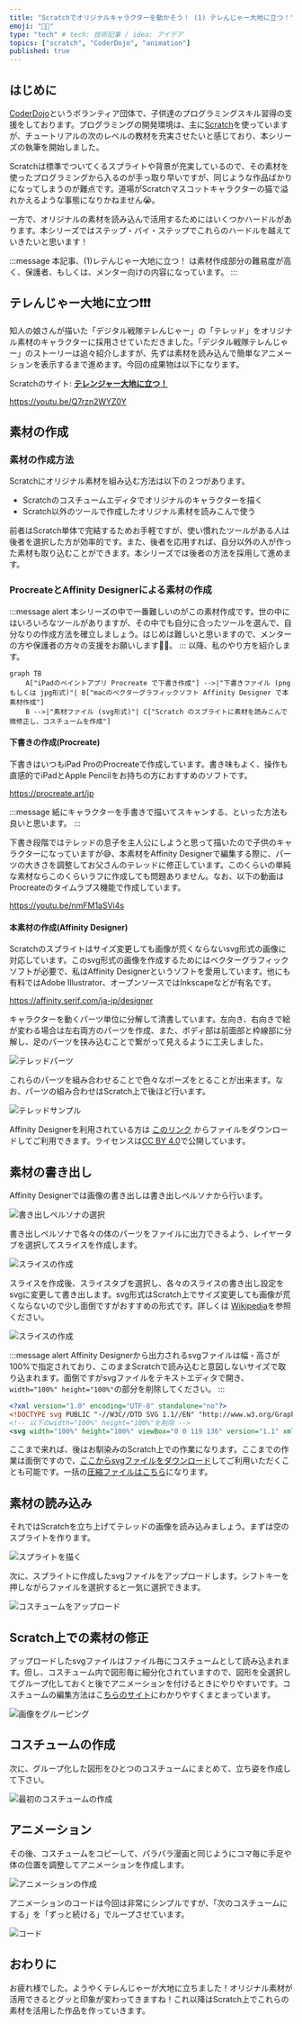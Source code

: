 ```yaml
---
title: "Scratchでオリジナルキャラクターを動かそう！ (1) テレんじゃー大地に立つ！"
emoji: "🧑‍💻"
type: "tech" # tech: 技術記事 / idea: アイデア
topics: ["scratch", "CoderDojo", "animation"]
published: true
---
```


## はじめに

[CoderDojo](https://coderdojo.jp/)というボランティア団体で、子供達のプログラミングスキル習得の支援をしております。プログラミングの開発環境は、主に[Scratch]((https://scratch.mit.edu))を使っていますが、チュートリアルの次のレベルの教材を充実させたいと感じており、本シリーズの執筆を開始しました。

Scratchは標準でついてくるスプライトや背景が充実しているので、その素材を使ったプログラミングから入るのが手っ取り早いですが、同じような作品ばかりになってしまうのが難点です。道場がScratchマスコットキャラクターの猫で溢れかえるような事態になりかねません😭。

一方で、オリジナルの素材を読み込んで活用するためにはいくつかハードルがあります。本シリーズではステップ・バイ・ステップでこれらのハードルを越えていきたいと思います！

:::message
本記事、(1)レテんじゃー大地に立つ！ は素材作成部分の難易度が高く、保護者、もしくは、メンター向けの内容になっています。
:::

## テレんじゃー大地に立つ❗️❗️❗️

知人の娘さんが描いた「デジタル戦隊テレんじゃー」の「テレッド」をオリジナル素材のキャラクターに採用させていただきました。「デジタル戦隊テレんじゃー」のストーリーは追々紹介しますが、先ずは素材を読み込んで簡単なアニメーションを表示するまで進めます。今回の成果物は以下になります。

Scratchのサイト: **[テレンジャー大地に立つ！](https://scratch.mit.edu/projects/721537368)**

https://youtu.be/Q7rzn2WYZ0Y

## 素材の作成

### 素材の作成方法

Scratchにオリジナル素材を組み込む方法は以下の２つがあります。

- Scratchのコスチュームエディタでオリジナルのキャラクターを描く
- Scratch以外のツールで作成したオリジナル素材を読みこんで使う

前者はScratch単体で完結するためお手軽ですが、使い慣れたツールがある人は後者を選択した方が効率的です。また、後者を応用すれば、自分以外の人が作った素材も取り込むことができます。本シリーズでは後者の方法を採用して進めます。

### ProcreateとAffinity Designerによる素材の作成

:::message alert
本シリーズの中で一番難しいのがこの素材作成です。世の中にはいろいろなツールがありますが、その中でも自分に合ったツールを選んで、自分なりの作成方法を確立しましょう。はじめは難しいと思いますので、メンターの方や保護者の方々の支援をお願いします🙇‍♂️。
:::
以降、私のやり方を紹介します。

```mermaid
graph TB
    A["iPadのペイントアプリ Procreate で下書き作成"] -->|"下書きファイル (png もしくは jpg形式)"| B["macのベクターグラフィックソフト Affinity Designer で本素材作成"]
    B -->|"素材ファイル (svg形式)"| C["Scratch のスプライトに素材を読みこんで微修正し、コスチュームを作成"]

```

#### 下書きの作成(Procreate)

下書きはいつもiPad ProのProcreateで作成しています。書き味もよく、操作も直感的でiPadとApple Pencilをお持ちの方におすすめのソフトです。

https://procreate.art/jp

:::message
紙にキャラクターを手書きで描いてスキャンする、といった方法も良いと思います。
:::

下書き段階ではテレッドの息子を主人公にしようと思って描いたので子供のキャラクターになっていますが😅、本素材をAffinity Designerで編集する際に、パーツの大きさを調整してお父さんのテレッドに修正しています。このくらいの単純な素材ならこのくらいラフに作成しても問題ありません。なお、以下の動画はProcreateのタイムラプス機能で作成しています。

https://youtu.be/nmFM1aSVi4s


#### 本素材の作成(Affinity Designer)

Scratchのスプライトはサイズ変更しても画像が荒くならないsvg形式の画像に対応しています。このsvg形式の画像を作成するためにはベクターグラフィックソフトが必要で、私はAffinity Designerというソフトを愛用しています。他にも有料ではAdobe Illustrator、オープンソースではInkscapeなどが有名です。

https://affinity.serif.com/ja-jp/designer

キャラクターを動くパーツ単位に分解して清書しています。左向き、右向きで絵が変わる場合は左右両方のパーツを作成、また、ボディ部は前面部と枠線部に分解し、足のパーツを挟み込むことで繋がって見えるように工夫しました。

![テレッドパーツ](/images/scratch-telenger-0010/tel-red-all-parts.png)

これらのパーツを組み合わせることで色々なポーズをとることが出来ます。なお、パーツの組み合わせはScratch上で後ほど行います。

![テレッドサンプル](/images/scratch-telenger-0010/tel-red-sample.png)

Affinity Designerを利用されている方は [このリンク](https://github.com/naoji3x/zenn/blob/main/assets/scratch/tel-red/tel-red.afdesign) からファイルをダウンロードしてご利用できます。ライセンスは[CC BY 4.0](https://creativecommons.org/licenses/by/4.0/deed.ja)で公開しています。

## 素材の書き出し

Affinity Designerでは画像の書き出しは書き出しペルソナから行います。

![書き出しペルソナの選択](/images/scratch-telenger-0010/select-export.png)

書き出しペルソナで各々の体のパーツをファイルに出力できるよう、レイヤータブを選択してスライスを作成します。

![スライスの作成](/images/scratch-telenger-0010/create-slices.png)

スライスを作成後、スライスタブを選択し、各々のスライスの書き出し設定をsvgに変更して書き出します。svg形式はScratch上でサイズ変更しても画像が荒くならないので少し面倒ですがおすすめの形式です。詳しくは [Wikipedia](https://ja.wikipedia.org/wiki/Scalable_Vector_Graphics)を参照ください。

![スライスの作成](/images/scratch-telenger-0010/export-images.png)

:::message alert
Affinity Designerから出力されるsvgファイルは幅・高さが100%で指定されており、このままScratchで読み込むと意図しないサイズで取り込まれます。面倒ですがsvgファイルをテキストエディタで開き、`width="100%" height="100%"`の部分を削除してください。
:::

```xml
<?xml version="1.0" encoding="UTF-8" standalone="no"?>
<!DOCTYPE svg PUBLIC "-//W3C//DTD SVG 1.1//EN" "http://www.w3.org/Graphics/SVG/1.1/DTD/svg11.dtd">
<!-- 以下のwidth="100%" height="100%"を削除 -->
<svg width="100%" height="100%" viewBox="0 0 119 136" version="1.1" xmlns="http://www.w3.org/2000/svg" xmlns:xlink="http://www.w3.org/1999/xlink" ... >
```

ここまで来れば、後はお馴染みのScratch上での作業になります。ここまでの作業は面倒ですので、[ここからsvgファイルをダウンロード](https://github.com/naoji3x/zenn/tree/main/assets/scratch/tel-red/svg)してご利用いただくことも可能です。一括の[圧縮ファイルはこちら](https://github.com/naoji3x/zenn/blob/main/assets/scratch/tel-red/svg/tel-red-svg-files.zip)になります。

## 素材の読み込み

それではScratchを立ち上げてテレッドの画像を読み込みましょう。まずは空のスプライトを作ります。

![スプライトを描く](/images/scratch-telenger-0010/draw-sprite.png)

次に、スプライトに作成したsvgファイルをアップロードします。シフトキーを押しながらファイルを選択すると一気に選択できます。

![コスチュームをアップロード](/images/scratch-telenger-0010/import-images.png)

## Scratch上での素材の修正

アップロードしたsvgファイルはファイル毎にコスチュームとして読み込まれます。但し、コスチューム内で図形毎に細分化されていますので、図形を全選択してグループ化しておくと後でアニメーションを付けるときにやりやすいです。コスチュームの編集方法はこ[ちらのサイト](https://nyaablog.com/scr_cos/)にわかりやすくまとまっています。

![画像をグルーピング](/images/scratch-telenger-0010/group-images.png)

## コスチュームの作成

次に、グループ化した図形をひとつのコスチュームにまとめて、立ち姿を作成して下さい。

![最初のコスチュームの作成](/images/scratch-telenger-0010/create-first-costume.png)

## アニメーション

その後、コスチュームをコピーして、パラパラ漫画と同じようにコマ毎に手足や体の位置を調整してアニメーションを作成します。

![アニメーションの作成](/images/scratch-telenger-0010/create-costumes.png)

アニメーションのコードは今回は非常にシンプルですが、「次のコスチュームにする」を「ずっと続ける」でループさせています。

![コード](/images/scratch-telenger-0010/code.png)

## おわりに

お疲れ様でした。ようやくテレんじゃーが大地に立ちました！オリジナル素材が活用できるとグッと印象が変わってきますね！これ以降はScratch上でこれらの素材を活用した作品を作っていきます。
